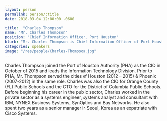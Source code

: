 ```yaml
---
layout: person
permalink: person/:title
date: 2018-03-04 12:00:00 -0600

title:  "Charles Thompson"
name: "Mr. Charles Thompson"
position: "Chief Information Officer, Port Houston"
blurb: "Mr. Charles Thompson is Chief Information Officer of Port Houston."
categories: speakers
image: "/res/people/Charles-Thompson.jpg"
---
```


Charles Thompson joined the Port of Houston Authority (PHA) as the CIO in October of 2015 and leads the Information Technology Division. Prior to PHA, Mr. Thompson served the cities of Houston (2012 – 2015) & Phoenix (2007-2012) in the same role. Charles was also the CIO for Orange County (FL) Public Schools and the CTO for the District of Columbia Public Schools. Before beginning his career in the public sector, Charles worked in the private sector as a systems engineer, systems analyst and consultant with IBM, NYNEX Business Systems, SynOptics and Bay Networks. He also spent two years as a senior manager in Seoul, Korea as an expatriate with Cisco Systems.

